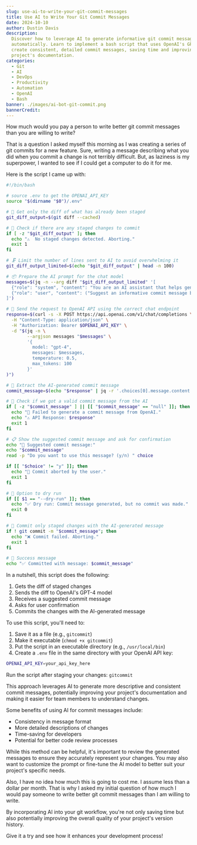 ```yaml
---
slug: use-ai-to-write-your-git-commit-messages
title: Use AI to Write Your Git Commit Messages
date: 2024-10-10
author: Dustin Davis
description:
  Discover how to leverage AI to generate informative git commit messages
  automatically. Learn to implement a bash script that uses OpenAI's GPT-4 to
  create consistent, detailed commit messages, saving time and improving your
  project's documentation.
categories:
  - Git
  - AI
  - DevOps
  - Productivity
  - Automation
  - OpenAI
  - Bash
banner: ./images/ai-bot-git-commit.png
bannerCredit:
---
```


How much would you pay a person to write better git commit messages than you are
willing to write?

That is a question I asked myself this morning as I was creating a series of git
commits for a new feature. Sure, writing a message describing what you did when
you commit a change is not terribly difficult. But, as laziness is my
superpower, I wanted to see if I could get a computer to do it for me.

Here is the script I came up with:

```bash
#!/bin/bash

# source .env to get the OPENAI_API_KEY
source "$(dirname "$0")/.env"

# 📝 Get only the diff of what has already been staged
git_diff_output=$(git diff --cached)

# 🛑 Check if there are any staged changes to commit
if [ -z "$git_diff_output" ]; then
  echo "⚠️  No staged changes detected. Aborting."
  exit 1
fi

# 🗜️ Limit the number of lines sent to AI to avoid overwhelming it
git_diff_output_limited=$(echo "$git_diff_output" | head -n 100)

# 📦 Prepare the AI prompt for the chat model
messages=$(jq -n --arg diff "$git_diff_output_limited" '[
  {"role": "system", "content": "You are an AI assistant that helps generate git commit messages based on code changes."},
  {"role": "user", "content": ("Suggest an informative commit message by summarizing code changes from the shared command output. The commit message should follow the conventional commit format and provide meaningful context for future readers.\n\nChanges:\n" + $diff)}
]')

# 🚀 Send the request to OpenAI API using the correct chat endpoint
response=$(curl -s -X POST https://api.openai.com/v1/chat/completions \
  -H "Content-Type: application/json" \
  -H "Authorization: Bearer $OPENAI_API_KEY" \
  -d "$(jq -n \
        --argjson messages "$messages" \
        '{
          model: "gpt-4",
          messages: $messages,
          temperature: 0.5,
          max_tokens: 100
        }'
)")

# 🔄 Extract the AI-generated commit message
commit_message=$(echo "$response" | jq -r '.choices[0].message.content' | sed 's/^ *//g')

# 🛑 Check if we got a valid commit message from the AI
if [ -z "$commit_message" ] || [[ "$commit_message" == "null" ]]; then
  echo "🚫 Failed to generate a commit message from OpenAI."
  echo "⚠️ API Response: $response"
  exit 1
fi

# 📋 Show the suggested commit message and ask for confirmation
echo "🤖 Suggested commit message:"
echo "$commit_message"
read -p "Do you want to use this message? (y/n) " choice

if [[ "$choice" != "y" ]]; then
  echo "🛑 Commit aborted by the user."
  exit 1
fi

# 🛑 Option to dry run
if [[ $1 == "--dry-run" ]]; then
  echo "✅ Dry run: Commit message generated, but no commit was made."
  exit 0
fi

# 🔐 Commit only staged changes with the AI-generated message
if ! git commit -m "$commit_message"; then
  echo "❌ Commit failed. Aborting."
  exit 1
fi

# 🎉 Success message
echo "✅ Committed with message: $commit_message"
```

In a nutshell, this script does the following:

1. Gets the diff of staged changes
1. Sends the diff to OpenAI's GPT-4 model
1. Receives a suggested commit message
1. Asks for user confirmation
1. Commits the changes with the AI-generated message

To use this script, you'll need to:

1. Save it as a file (e.g., `gitcommit`)
1. Make it executable (`chmod +x gitcommit`)
1. Put the script in an executable directory (e.g., `/usr/local/bin`)
1. Create a `.env` file in the same directory with your OpenAI API key:

```bash
OPENAI_API_KEY=your_api_key_here
```

Run the script after staging your changes: `gitcommit`

This approach leverages AI to generate more descriptive and consistent commit
messages, potentially improving your project's documentation and making it
easier for team members to understand changes.

Some benefits of using AI for commit messages include:

- Consistency in message format
- More detailed descriptions of changes
- Time-saving for developers
- Potential for better code review processes

While this method can be helpful, it's important to review the generated
messages to ensure they accurately represent your changes. You may also want to
customize the prompt or fine-tune the AI model to better suit your project's
specific needs.

Also, I have no idea how much this is going to cost me. I assume less than a
dollar per month. That is why I asked my initial question of how much I would
pay someone to write better git commit messages than I am willing to write.

By incorporating AI into your git workflow, you're not only saving time but also
potentially improving the overall quality of your project's version history.

Give it a try and see how it enhances your development process!
